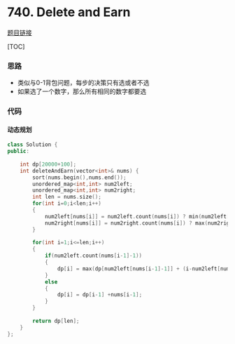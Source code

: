 # 740. Delete and Earn

[题目链接](https://leetcode.com/problems/delete-and-earn/)

[TOC]

### 思路
* 类似与0-1背包问题，每步的决策只有选或者不选
* 如果选了一个数字，那么所有相同的数字都要选

### 代码

#### 动态规划

```cpp
class Solution {
public:
    
    int dp[20000+100];
    int deleteAndEarn(vector<int>& nums) {
        sort(nums.begin(),nums.end());
        unordered_map<int,int> num2left;
        unordered_map<int,int> num2right;
        int len = nums.size();
        for(int i=0;i<len;i++)
        {
            num2left[nums[i]] = num2left.count(nums[i]) ? min(num2left[nums[i]],i):i;
            num2right[nums[i]] = num2right.count(nums[i]) ? max(num2right[nums[i]],i):i;
        }
        
        for(int i=1;i<=len;i++)
        {
            if(num2left.count(nums[i-1]-1))
            {
                dp[i] = max(dp[num2left[nums[i-1]-1]] + (i-num2left[nums[i-1]])*nums[i-1],dp[num2right[nums[i-1]-1]+1]);
            }
            else
            {
                dp[i] = dp[i-1] +nums[i-1];
            }
        }
        
        return dp[len];
    }
};
```

